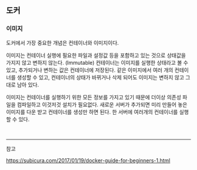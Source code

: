 ## 도커

### 이미지

도커에서 가장 중요한 개념은 컨테이너와 이미지이다.

이미지는 컨테이너 실행에 필요한 파일과 설정값 등을 포함하고 있는 것으로 상태값을 가지지 않고 변하지 않는다. (Immutable) 컨테이너는 이미지를 실행한 상태라고 볼 수 있고, 추가되거나 변하는 값은 컨테이너에 저장된다. 같은 이미지에서 여러 개의 컨테이너를 생성할 수 있고, 컨테이너의 상태가 바뀌거나 삭제 되어도 이미지는 변하지 않고 그대로 남아 있다. 

이미지는 컨테이너를 실행하기 위한 모든 정보를 가지고 있기 때문에 더이상 의존성 파일을 컴파일하고 이것저것 설치가 필요없다. 새로운 서버가 추가되면 미리 만들어 놓은 이미지를 다운 받고 컨테이너를 생성만 하면 된다. 한 서버에 여러개의 컨테이너를 실행할 수 있다.

<br>

---

참고

https://subicura.com/2017/01/19/docker-guide-for-beginners-1.html